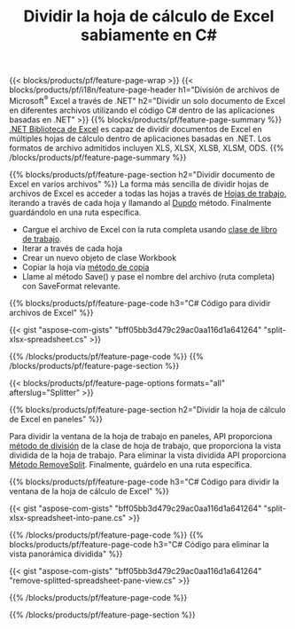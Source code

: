 ﻿---
title: Dividir la hoja de cálculo de Excel sabiamente en C#
url: /es/net/splitter/
description: C# códigos fuente que explican cómo dividir archivos de Microsoft Excel en varios archivos en aplicaciones visuales C#.NET
---
{{< blocks/products/pf/feature-page-wrap >}}
{{< blocks/products/pf/i18n/feature-page-header h1="División de archivos de Microsoft<sup>&reg;</sup> Excel a través de .NET" h2="Dividir un solo documento de Excel en diferentes archivos utilizando el código C# dentro de las aplicaciones basadas en .NET" >}}
{{% blocks/products/pf/feature-page-summary %}}
[.NET Biblioteca de Excel](/cells/net/) es capaz de dividir documentos de Excel en múltiples hojas de cálculo dentro de aplicaciones basadas en .NET. Los formatos de archivo admitidos incluyen XLS, XLSX, XLSB, XLSM, ODS.
{{% /blocks/products/pf/feature-page-summary %}}

{{% blocks/products/pf/feature-page-section h2="Dividir documento de Excel en varios archivos" %}}
La forma más sencilla de dividir hojas de archivos de Excel es acceder a todas las hojas a través de [Hojas de trabajo](https://reference.aspose.com/cells/net/aspose.cells/workbook/properties/worksheets), iterando a través de cada hoja y llamando al [Dupdo](https://reference.aspose.com/cells/net/aspose.cells/worksheet/methods/copy) método. Finalmente guardándolo en una ruta específica. 

+ Cargue el archivo de Excel con la ruta completa usando [clase de libro de trabajo](https://reference.aspose.com/cells/net/aspose.cells/workbook).
+ Iterar a través de cada hoja
+ Crear un nuevo objeto de clase Workbook
+ Copiar la hoja vía [método de copia](https://reference.aspose.com/cells/net/aspose.cells/worksheet/methods/copy)
+ Llame al método Save() y pase el nombre del archivo (ruta completa) con SaveFormat relevante.

{{% blocks/products/pf/feature-page-code h3="C# Código para dividir archivos de Excel" %}}

{{< gist "aspose-com-gists" "bff05bb3d479c29ac0aa116d1a641264" "split-xlsx-spreadsheet.cs" >}}

{{% /blocks/products/pf/feature-page-code %}}
{{% /blocks/products/pf/feature-page-section %}}

{{< blocks/products/pf/feature-page-options formats="all" afterslug="Splitter" >}}

{{% blocks/products/pf/feature-page-section h2="Dividir la hoja de cálculo de Excel en paneles" %}}

Para dividir la ventana de la hoja de trabajo en paneles, API proporciona [método de división](https://reference.aspose.com/cells/net/aspose.cells/worksheet/methods/split) de la clase de hoja de trabajo, que proporciona la vista dividida de la hoja de trabajo. Para eliminar la vista dividida API proporciona [Método RemoveSplit](https://reference.aspose.com/cells/net/aspose.cells/worksheet/methods/removesplit). Finalmente, guárdelo en una ruta específica. 

{{% blocks/products/pf/feature-page-code h3="C# Código para dividir la ventana de la hoja de cálculo de Excel" %}}

{{< gist "aspose-com-gists" "bff05bb3d479c29ac0aa116d1a641264" "split-xlsx-spreadsheet-into-pane.cs" >}}

{{% /blocks/products/pf/feature-page-code %}}
{{% blocks/products/pf/feature-page-code h3="C# Código para eliminar la vista panorámica dividida" %}}

{{< gist "aspose-com-gists" "bff05bb3d479c29ac0aa116d1a641264" "remove-splitted-spreadsheet-pane-view.cs" >}}

{{% /blocks/products/pf/feature-page-code %}}

{{% /blocks/products/pf/feature-page-section %}}
